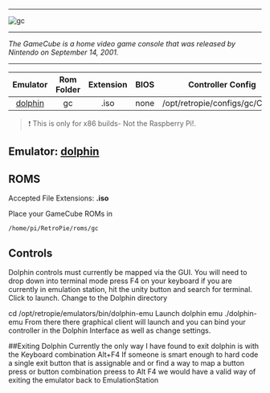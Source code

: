 ***
![gc](https://cloud.githubusercontent.com/assets/10035308/18609175/be037df8-7cb8-11e6-918b-a57a12ebb601.png)
***
_The GameCube is a home video game console that was released by Nintendo on September 14, 2001._
***

| Emulator | Rom Folder | Extension | BIOS |  Controller Config |
| :---: | :---: | :---: | :---: | :---: |
| [dolphin](https://github.com/dolphin-emu/dolphin.git) | gc  | .iso | none | /opt/retropie/configs/gc/Config |

> :exclamation: This is only for x86 builds- Not the Raspberry Pi!.

## Emulator: [dolphin](https://github.com/dolphin-emu/dolphin.git)

## ROMS

Accepted File Extensions: **.iso**

Place your GameCube ROMs in
```
/home/pi/RetroPie/roms/gc
```
## Controls
Dolphin controls must currently be mapped via the GUI. You will need to drop down into terminal mode press F4 on your keyboard if you are currently in emulation station, hit the unity button and search for terminal. Click to launch. Change to the Dolphin directory

cd /opt/retropie/emulators/bin/dolphin-emu 
Launch dolphin emu
./dolphin-emu 
From there there graphical client will launch and you can bind your controller in the Dolphin Interface as well as change settings.

##Exiting Dolphin
Currently the only way I have found to exit dolphin is with the Keyboard combination Alt+F4
If someone is smart enough to hard code a single exit button that is assignable and or find a way to map a button press or button combination preess to Alt F4 we would have a valid way of exiting the emulator back to EmulationStation
